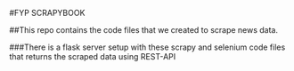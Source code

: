 #FYP SCRAPYBOOK

##This repo contains the code files that we created to scrape news data.

###There is a flask server setup with these scrapy and selenium code files that returns the scraped data using REST-API

